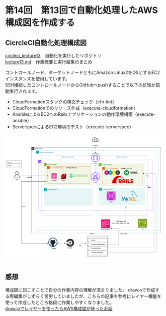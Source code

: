 # 第14回　第13回で自動化処理したAWS構成図を作成する
## CicrcleCI自動化処理構成図  
[circleci_lecture13](https://github.com/taemimizukura/circleci_lecture13)　自動化を実行したリポジトリ  
[lecture13.md](https://github.com/taemimizukura/RaiseTech/blob/main/lecture13.md)　作業概要と実行結果のまとめ  

コントロールノード、ターゲットノードともにAmazon Linux2をOSとするEC2インスタンスを使用しています。  
SSH接続したコントロールノードからGitHubへpushすることで以下の処理が自動実行されます。
- CloudFormationスタックの構文チェック（cfn-lint）  
- CloudFormationでのリソース作成（execute-cloudformation）  
- AnsibleによるEC2へのRailsアプリケーションの動作環境構築（execute-ansible）  
- ServerspecによるEC2環境のテスト（execute-serverspec）  

![構成図](image/lecture14/img-01_.drawio.png)

## 感想
構成図に起こすことで自分の作業内容の理解が深まりました。
drawioで作成する際編集がしずらく苦労していましたが、こちらの記事を参考にレイヤー機能を使って作成したところ格段に作業しやすくなりました。  
[draw.ioでレイヤーを使ったらAWS構成図が捗ったお話](https://tech.anti-pattern.co.jp/drawio-de-layer/)
